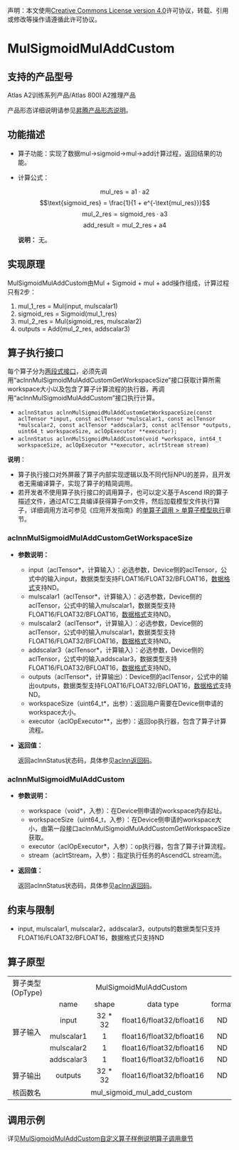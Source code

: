 声明：本文使用[Creative Commons License version 4.0](https://creativecommons.org/licenses/by/4.0/legalcode)许可协议，转载、引用或修改等操作请遵循此许可协议。

# MulSigmoidMulAddCustom

## 支持的产品型号

Atlas A2训练系列产品/Atlas 800I A2推理产品

产品形态详细说明请参见[昇腾产品形态说明](https://www.hiascend.com/document/redirect/CannCommunityProductForm)。

## 功能描述

- 算子功能：实现了数据mul->sigmoid->mul->add计算过程，返回结果的功能。
- 计算公式：
  
  $$\text{mul_res} = \text{a1} \cdot \text{a2}$$
  $$\text{sigmoid_res} = \frac{1}{1 + e^{-\text{mul_res}}}$$
  $$\text{mul_2_res} = \text{sigmoid_res} \cdot \text{a3}$$
  $$\text{add_result} = \text{mul_2_res} + \text{a4}$$
  
  **说明：**
  无。

## 实现原理

MulSigmoidMulAddCustom由Mul + Sigmoid + mul + add操作组成，计算过程只有2步：

1. mul_1_res = Mul(input, mulscalar1)
2. sigmoid_res = Sigmoid(mul_1_res)
3. mul_2_res = Mul(sigmoid_res, mulscalar2)
4. outputs = Add(mul_2_res, addscalar3)

## 算子执行接口

每个算子分为[两段式接口](common/两段式接口.md)，必须先调用“aclnnMulSigmoidMulAddCustomGetWorkspaceSize”接口获取计算所需workspace大小以及包含了算子计算流程的执行器，再调用“aclnnMulSigmoidMulAddCustom”接口执行计算。

* `aclnnStatus aclnnMulSigmoidMulAddCustomGetWorkspaceSize(const aclTensor *input, const aclTensor *mulscalar1, const aclTensor *mulscalar2, const aclTensor *addscalar3, const aclTensor *outputs, uint64_t workspaceSize, aclOpExecutor **executor);`
* `aclnnStatus aclnnMulSigmoidMulAddCustom(void *workspace, int64_t workspaceSize, aclOpExecutor **executor, aclrtStream stream)`

**说明**：

- 算子执行接口对外屏蔽了算子内部实现逻辑以及不同代际NPU的差异，且开发者无需编译算子，实现了算子的精简调用。
- 若开发者不使用算子执行接口的调用算子，也可以定义基于Ascend IR的算子描述文件，通过ATC工具编译获得算子om文件，然后加载模型文件执行算子，详细调用方法可参见《应用开发指南》的[单算子调用 > 单算子模型执行](https://hiascend.com/document/redirect/CannCommunityCppOpcall)章节。

### aclnnMulSigmoidMulAddCustomGetWorkspaceSize

- **参数说明：**
  
  - input（aclTensor\*，计算输入）：必选参数，Device侧的aclTensor，公式中的输入input，数据类型支持FLOAT16/FLOAT32/BFLOAT16，[数据格式](https://www.hiascend.com/document/detail/zh/CANNCommunityEdition/800alpha003/apiref/aolapi/context/common/%E6%95%B0%E6%8D%AE%E6%A0%BC%E5%BC%8F.md)支持ND。
  - mulscalar1（aclTensor\*，计算输入）：必选参数，Device侧的aclTensor，公式中的输入mulscalar1，数据类型支持FLOAT16/FLOAT32/BFLOAT16，[数据格式](https://www.hiascend.com/document/detail/zh/CANNCommunityEdition/800alpha003/apiref/aolapi/context/common/%E6%95%B0%E6%8D%AE%E6%A0%BC%E5%BC%8F.md)支持ND。
  - mulscalar2（aclTensor\*，计算输入）：必选参数，Device侧的aclTensor，公式中的输入mulscalar1，数据类型支持FLOAT16/FLOAT32/BFLOAT16，[数据格式](https://www.hiascend.com/document/detail/zh/CANNCommunityEdition/800alpha003/apiref/aolapi/context/common/%E6%95%B0%E6%8D%AE%E6%A0%BC%E5%BC%8F.md)支持ND。
  - addscalar3（aclTensor\*，计算输入）：必选参数，Device侧的aclTensor，公式中的输入addscalar3，数据类型支持FLOAT16/FLOAT32/BFLOAT16，[数据格式](https://www.hiascend.com/document/detail/zh/CANNCommunityEdition/800alpha003/apiref/aolapi/context/common/%E6%95%B0%E6%8D%AE%E6%A0%BC%E5%BC%8F.md)支持ND。
  - outputs（aclTensor\*，计算输出）：Device侧的aclTensor，公式中的输出outputs，数据类型支持FLOAT16/FLOAT32/BFLOAT16，[数据格式](https://www.hiascend.com/document/detail/zh/CANNCommunityEdition/800alpha003/apiref/aolapi/context/common/%E6%95%B0%E6%8D%AE%E6%A0%BC%E5%BC%8F.md)支持ND。
  - workspaceSize（uint64\_t\*，出参）：返回用户需要在Device侧申请的workspace大小。
  - executor（aclOpExecutor\*\*，出参）：返回op执行器，包含了算子计算流程。
- **返回值：**
  
  返回aclnnStatus状态码，具体参见[aclnn返回码](https://www.hiascend.com/document/detail/zh/CANNCommunityEdition/800alpha003/apiref/aolapi/context/common/aclnn%E8%BF%94%E5%9B%9E%E7%A0%81_fuse.md)。

### aclnnMulSigmoidMulAddCustom

- **参数说明：**
  
  - workspace（void\*，入参）：在Device侧申请的workspace内存起址。
  - workspaceSize（uint64\_t，入参）：在Device侧申请的workspace大小，由第一段接口aclnnMulSigmoidMulAddCustomGetWorkspaceSize获取。
  - executor（aclOpExecutor\*，入参）：op执行器，包含了算子计算流程。
  - stream（aclrtStream，入参）：指定执行任务的AscendCL stream流。
- **返回值：**
  
  返回aclnnStatus状态码，具体参见[aclnn返回码](https://www.hiascend.com/document/detail/zh/CANNCommunityEdition/800alpha003/apiref/aolapi/context/common/aclnn%E8%BF%94%E5%9B%9E%E7%A0%81_fuse.md)。

## 约束与限制

- input, mulscalar1, mulscalar2，addscalar3，outputs的数据类型只支持FLOAT16/FLOAT32/BFLOAT16，数据格式只支持ND

## 算子原型

<table>
<tr><td rowspan="1" align="center">算子类型(OpType)</td><td colspan="4" align="center">MulSigmoidMulAddCustom</td></tr>
</tr>
<tr><td rowspan="5" align="center">算子输入</td><td align="center">name</td><td align="center">shape</td><td align="center">data type</td><td align="center">format</td></tr>
<tr><td align="center">input</td><td align="center">32 * 32</td><td align="center">float16/float32/bfloat16</td><td align="center">ND</td></tr>
<tr><td align="center">mulscalar1</td><td align="center">1</td><td align="center">float16/float32/bfloat16</td><td align="center">ND</td></tr>
<tr><td align="center">mulscalar2</td><td align="center">1</td><td align="center">float16/float32/bfloat16</td><td align="center">ND</td></tr>
<tr><td align="center">addscalar3</td><td align="center">1</td><td align="center">float16/float32/bfloat16</td><td align="center">ND</td></tr>
</tr>
</tr>
<tr><td rowspan="1" align="center">算子输出</td><td align="center">outputs</td><td align="center">32 * 32</td><td align="center">float16/float32/bfloat16</td><td align="center">ND</td></tr>
</tr>
<tr><td rowspan="1" align="center">核函数名</td><td colspan="4" align="center">mul_sigmoid_mul_add_custom</td></tr>
</table>

## 调用示例

详见[MulSigmoidMulAddCustom自定义算子样例说明算子调用章节](../README.md#算子调用)
